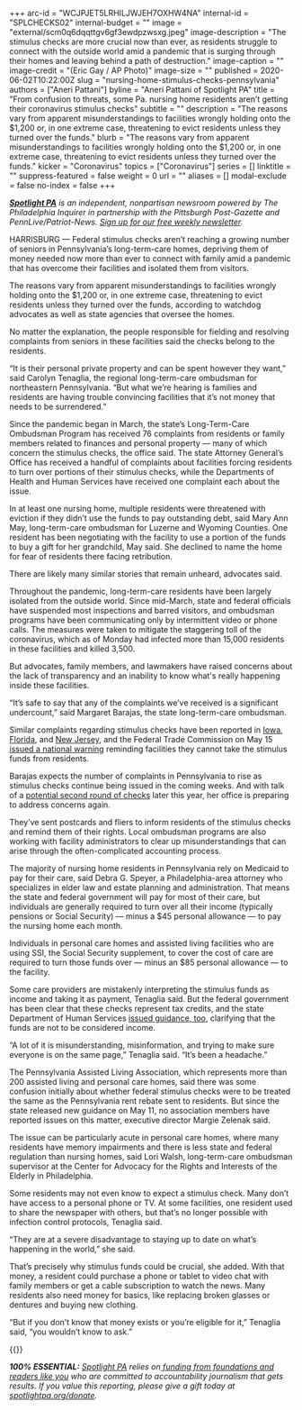 +++
arc-id = "WCJPJET5LRHILJWJEH7OXHW4NA"
internal-id = "SPLCHECKS02"
internal-budget = ""
image = "external/scm0q6dqqttgv6gf3ewdpzwsxg.jpeg"
image-description = "The stimulus checks are more crucial now than ever, as residents struggle to connect with the outside world amid a pandemic that is surging through their homes and leaving behind a path of destruction."
image-caption = ""
image-credit = "(Eric Gay / AP Photo)"
image-size = ""
published = 2020-06-02T10:22:00Z
slug = "nursing-home-stimulus-checks-pennsylvania"
authors = ["Aneri Pattani"]
byline = "Aneri Pattani of Spotlight PA"
title = "From confusion to threats, some Pa. nursing home residents aren’t getting their coronavirus stimulus checks"
subtitle = ""
description = "The reasons vary from apparent misunderstandings to facilities wrongly holding onto the $1,200 or, in one extreme case, threatening to evict residents unless they turned over the funds."
blurb = "The reasons vary from apparent misunderstandings to facilities wrongly holding onto the $1,200 or, in one extreme case, threatening to evict residents unless they turned over the funds."
kicker = "Coronavirus"
topics = ["Coronavirus"]
series = []
linktitle = ""
suppress-featured = false
weight = 0
url = ""
aliases = []
modal-exclude = false
no-index = false
+++

<a href="https://www.spotlightpa.org/"><i><b>Spotlight PA</b></i></a><i> is an independent, nonpartisan newsroom powered by The Philadelphia Inquirer in partnership with the Pittsburgh Post-Gazette and PennLive/Patriot-News. </i><a href="https://www.spotlightpa.org/newsletters"><i>Sign up for our free weekly newsletter</i></a><i>.</i>

HARRISBURG — Federal stimulus checks aren’t reaching a growing number of seniors in Pennsylvania’s long-term-care homes, depriving them of money needed now more than ever to connect with family amid a pandemic that has overcome their facilities and isolated them from visitors.

The reasons vary from apparent misunderstandings to facilities wrongly holding onto the $1,200 or, in one extreme case, threatening to evict residents unless they turned over the funds, according to watchdog advocates as well as state agencies that oversee the homes.

No matter the explanation, the people responsible for fielding and resolving complaints from seniors in these facilities said the checks belong to the residents.

“It is their personal private property and can be spent however they want,” said Carolyn Tenaglia, the regional long-term-care ombudsman for northeastern Pennsylvania. “But what we’re hearing is families and residents are having trouble convincing facilities that it’s not money that needs to be surrendered.”

Since the pandemic began in March, the state’s Long-Term-Care Ombudsman Program has received 76 complaints from residents or family members related to finances and personal property — many of which concern the stimulus checks, the office said. The state Attorney General’s Office has received a handful of complaints about facilities forcing residents to turn over portions of their stimulus checks, while the Departments of Health and Human Services have received one complaint each about the issue.

In at least one nursing home, multiple residents were threatened with eviction if they didn’t use the funds to pay outstanding debt, said Mary Ann May, long-term-care ombudsman for Luzerne and Wyoming Counties. One resident has been negotiating with the facility to use a portion of the funds to buy a gift for her grandchild, May said. She declined to name the home for fear of residents there facing retribution.

<script src="https://www.spotlightpa.org/embed.js" async></script><div data-spl-embed-version="1" data-spl-src="https://www.spotlightpa.org/embeds/donate/"></div>


There are likely many similar stories that remain unheard, advocates said.

Throughout the pandemic, long-term-care residents have been largely isolated from the outside world. Since mid-March, state and federal officials have suspended most inspections and barred visitors, and ombudsman programs have been communicating only by intermittent video or phone calls. The measures were taken to mitigate the staggering toll of the coronavirus, which as of Monday had infected more than 15,000 residents in these facilities and killed 3,500.

But advocates, family members, and lawmakers have raised concerns about the lack of transparency and an inability to know what's really happening inside these facilities.

“It’s safe to say that any of the complaints we’ve received is a significant undercount,” said Margaret Barajas, the state long-term-care ombudsman.

Similar complaints regarding stimulus checks have been reported in <a href="https://www.cnn.com/2020/05/19/us/stimulus-checks-nursing-home-theft-trnd/index.html">Iowa</a>, <a href="https://www.wctv.tv/content/news/Dont-let-nursing-homes-take-your-loved-ones-stimulus-check-570634631.html">Florida</a>, and <a href="https://www.northjersey.com/story/news/coronavirus/2020/05/21/nj-nursing-homes-cannot-take-residents-coronavirus-stimulus-check-state-warns/5235590002/">New Jersey</a>, and the Federal Trade Commission on May 15 <a href="https://www.consumer.ftc.gov/blog/2020/05/did-nursing-home-or-assisted-living-facility-take-your-stimulus-check">issued a national warning</a> reminding facilities they cannot take the stimulus funds from residents.

Barajas expects the number of complaints in Pennsylvania to rise as stimulus checks continue being issued in the coming weeks. And with talk of a <a href="https://www.cnbc.com/2020/05/28/a-second-round-of-stimulus-checks-could-be-coming-how-to-prepare.html">potential second round of checks</a> later this year, her office is preparing to address concerns again.

They’ve sent postcards and fliers to inform residents of the stimulus checks and remind them of their rights. Local ombudsman programs are also working with facility administrators to clear up misunderstandings that can arise through the often-complicated accounting process.

The majority of nursing home residents in Pennsylvania rely on Medicaid to pay for their care, said Debra G. Speyer, a Philadelphia-area attorney who specializes in elder law and estate planning and administration. That means the state and federal government will pay for most of their care, but individuals are generally required to turn over all their income (typically pensions or Social Security) — minus a $45 personal allowance — to pay the nursing home each month.

Individuals in personal care homes and assisted living facilities who are using SSI, the Social Security supplement, to cover the cost of care are required to turn those funds over — minus an $85 personal allowance — to the facility.

Some care providers are mistakenly interpreting the stimulus funds as income and taking it as payment, Tenaglia said. But the federal government has been clear that these checks represent tax credits, and the state Department of Human Services <a href="https://www.dhs.pa.gov/providers/Clearances-and-Licensing/Documents/Assisted%20Living%20Licensing/Economic%20Impact%20Payments%20and%20PCH_ALR_5-11-20.pdf">issued guidance, too</a>, clarifying that the funds are not to be considered income.

“A lot of it is misunderstanding, misinformation, and trying to make sure everyone is on the same page,” Tenaglia said. “It’s been a headache.”

The Pennsylvania Assisted Living Association, which represents more than 200 assisted living and personal care homes, said there was some confusion initially about whether federal stimulus checks were to be treated the same as the Pennsylvania rent rebate sent to residents. But since the state released new guidance on May 11, no association members have reported issues on this matter, executive director Margie Zelenak said.

The issue can be particularly acute in personal care homes, where many residents have memory impairments and there is less state and federal regulation than nursing homes, said Lori Walsh, long-term-care ombudsman supervisor at the Center for Advocacy for the Rights and Interests of the Elderly in Philadelphia.

Some residents may not even know to expect a stimulus check. Many don’t have access to a personal phone or TV. At some facilities, one resident used to share the newspaper with others, but that’s no longer possible with infection control protocols, Tenaglia said.

<script src="https://www.spotlightpa.org/embed.js" async></script><div data-spl-embed-version="1" data-spl-src="https://www.spotlightpa.org/embeds/newsletter/"></div>


“They are at a severe disadvantage to staying up to date on what’s happening in the world,” she said.

That’s precisely why stimulus funds could be crucial, she added. With that money, a resident could purchase a phone or tablet to video chat with family members or get a cable subscription to watch the news. Many residents also need money for basics, like replacing broken glasses or dentures and buying new clothing.

“But if you don’t know that money exists or you’re eligible for it,” Tenaglia said, “you wouldn’t know to ask.”

{{<picture src="external/mmfvx0504jh94e218kt0a5kabg.png" description="A graphic explaining what long-term care residents should do if they haven&#39;t received a stimulus check." caption="A graphic explaining what long-term care residents should do if they haven&#39;t received a stimulus check." credit="Kent M. Wilhelm / Spotlight PA">}}

<i><b>100% ESSENTIAL:</b></i> <a href="https://www.spotlightpa.org/"><i>Spotlight PA</i></a><i> relies on</i><a href="https://www.spotlightpa.org/support"><i> funding from foundations and readers like you</i></a><i> who are committed to accountability journalism that gets results. If you value this reporting, please give a gift today at </i><a href="https://www.spotlightpa.org/donate"><i>spotlightpa.org/donate</i></a><i>.</i>
